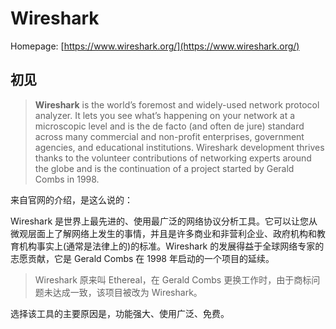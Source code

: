# Wireshark

Homepage: [https://www.wireshark.org/](https://www.wireshark.org/)

## 初见

> **Wireshark** is the world’s foremost and widely-used network protocol analyzer. It lets you see what’s happening on your network at a microscopic level and is the de facto (and often de jure) standard across many commercial and non-profit enterprises, government agencies, and educational institutions. Wireshark development thrives thanks to the volunteer contributions of networking experts around the globe and is the continuation of a project started by Gerald Combs in 1998.

来自官网的介绍，是这么说的：

Wireshark 是世界上最先进的、使用最广泛的网络协议分析工具。它可以让您从微观层面上了解网络上发生的事情，并且是许多商业和非营利企业、政府机构和教育机构事实上(通常是法律上的)的标准。Wireshark 的发展得益于全球网络专家的志愿贡献，它是 Gerald Combs 在 1998 年启动的一个项目的延续。

> Wireshark 原来叫 Ethereal，在 Gerald Combs 更换工作时，由于商标问题未达成一致，该项目被改为 Wireshark。

选择该工具的主要原因是，功能强大、使用广泛、免费。

